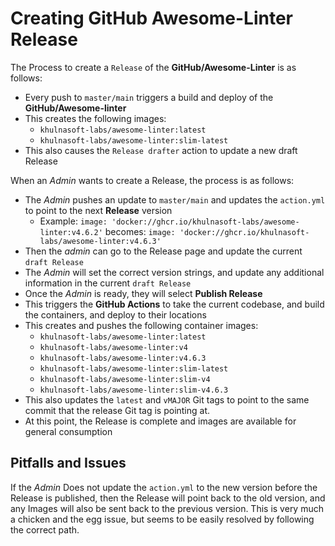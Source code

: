 # Creating GitHub Awesome-Linter Release

The Process to create a `Release` of the **GitHub/Awesome-Linter** is as follows:

- Every push to `master/main` triggers a build and deploy of the **GitHub/Awesome-linter**
- This creates the following images:
  - `khulnasoft-labs/awesome-linter:latest`
  - `khulnasoft-labs/awesome-linter:slim-latest`
- This also causes the `Release drafter` action to update a new draft Release

When an *Admin* wants to create a Release, the process is as follows:

- The *Admin* pushes an update to `master/main` and updates the `action.yml` to point to the next **Release** version
  - Example: `image: 'docker://ghcr.io/khulnasoft-labs/awesome-linter:v4.6.2'` becomes: `image: 'docker://ghcr.io/khulnasoft-labs/awesome-linter:v4.6.3'`
- Then the *admin* can go to the Release page and update the current `draft Release`
- The *Admin* will set the correct version strings, and update any additional information in the current `draft Release`
- Once the *Admin* is ready, they will select **Publish Release**
- This triggers the **GitHub Actions** to take the current codebase, and build the containers, and deploy to their locations
- This creates and pushes the following container images:
  - `khulnasoft-labs/awesome-linter:latest`
  - `khulnasoft-labs/awesome-linter:v4`
  - `khulnasoft-labs/awesome-linter:v4.6.3`
  - `khulnasoft-labs/awesome-linter:slim-latest`
  - `khulnasoft-labs/awesome-linter:slim-v4`
  - `khulnasoft-labs/awesome-linter:slim-v4.6.3`
- This also updates the `latest` and `vMAJOR` Git tags to point to the same commit that the release Git tag is pointing at.
- At this point, the Release is complete and images are available for general consumption

## Pitfalls and Issues

If the *Admin* Does not update the `action.yml` to the new version before the Release is published, then the Release will point back to the old version, and any Images will also be sent back to the previous version.
This is very much a chicken and the egg issue, but seems to be easily resolved by following the correct path.
